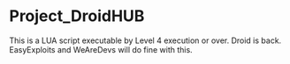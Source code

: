 # Project_DroidHUB
This is a LUA script executable by Level 4 execution or over. Droid is back.
EasyExploits and WeAreDevs will do fine with this.
